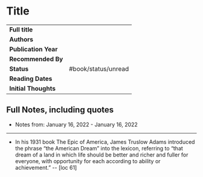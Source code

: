 # Title

| | |
| - | - |
| **Full title** |  |
| **Authors** |  |
| **Publication Year** | |
| **Recommended By** | |
| **Status** | #book/status/unread |
| **Reading Dates** |  |
| **Initial Thoughts** | |

## Full Notes, including quotes
* Notes from: January 16, 2022 - January 16, 2022
---
* In his 1931 book The Epic of America, James Truslow Adams introduced the phrase “the American Dream” into the lexicon, referring to “that dream of a land in which life should be better and richer and fuller for everyone, with opportunity for each according to ability or achievement.” -- [loc 61]
